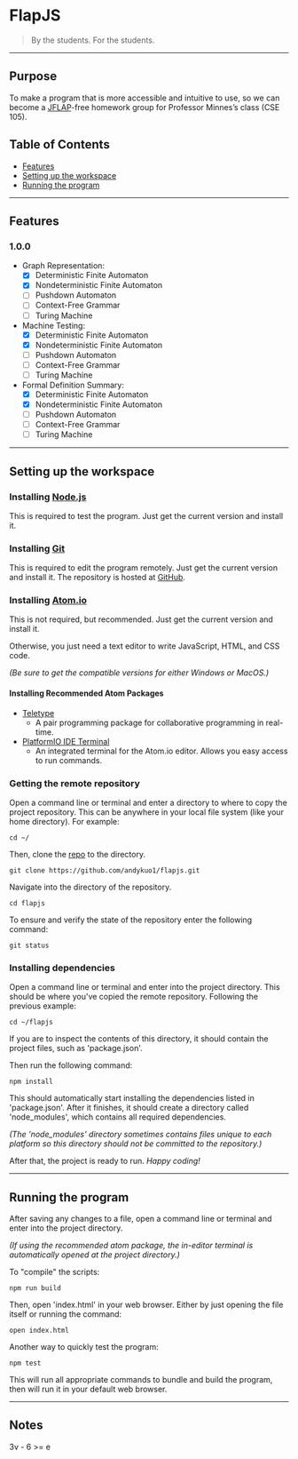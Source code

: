 # FlapJS
> By the students. For the students.

---

## Purpose
To make a program that is more accessible and intuitive to use, so we can become a [JFLAP](http://www.jflap.org/)-free homework group for Professor Minnes’s class (CSE 105).

## Table of Contents
* [Features](#features)
* [Setting up the workspace](#setting-up-the-workspace)
* [Running the program](#running-the-program)

---

## Features
### 1.0.0
- Graph Representation:
  - [x] Deterministic Finite Automaton
  - [x] Nondeterministic Finite Automaton
  - [ ] Pushdown Automaton
  - [ ] Context-Free Grammar
  - [ ] Turing Machine
- Machine Testing:
  - [x] Deterministic Finite Automaton
  - [x] Nondeterministic Finite Automaton
  - [ ] Pushdown Automaton
  - [ ] Context-Free Grammar
  - [ ] Turing Machine
- Formal Definition Summary:
  - [x] Deterministic Finite Automaton
  - [x] Nondeterministic Finite Automaton
  - [ ] Pushdown Automaton
  - [ ] Context-Free Grammar
  - [ ] Turing Machine
---

## Setting up the workspace

### Installing [Node.js](https://nodejs.org/en/)
This is required to test the program. Just get the current version and install it.

### Installing [Git](https://git-scm.com/)
This is required to edit the program remotely. Just get the current version and install it. The repository is hosted at [GitHub](https://github.com/andykuo1/flapjs).

### Installing [Atom.io](https://nodejs.org/en/)
This is not required, but recommended. Just get the current version and install it.

Otherwise, you just need a text editor to write JavaScript, HTML, and CSS code.

*(Be sure to get the compatible versions for either Windows or MacOS.)*

#### Installing Recommended Atom Packages
* [Teletype](https://teletype.atom.io/)
  * A pair programming package for collaborative programming in real-time.
* [PlatformIO IDE Terminal](https://atom.io/packages/platformio-ide-terminal)
  * An integrated terminal for the Atom.io editor. Allows you easy access to run commands.

### Getting the remote repository
Open a command line or terminal and enter a directory to where to copy the project repository. This can be anywhere in your local file system (like your home directory). For example:

```
cd ~/
```

Then, clone the [repo](https://github.com/andykuo1/flapjs.git) to the directory.

```
git clone https://github.com/andykuo1/flapjs.git
```

Navigate into the directory of the repository.

```
cd flapjs
```

To ensure and verify the state of the repository enter the following command:

```
git status
```

### Installing dependencies
Open a command line or terminal and enter into the project directory. This should be where you've copied the remote repository. Following the previous example:

```
cd ~/flapjs
```

If you are to inspect the contents of this directory, it should contain the project files, such as 'package.json'.

Then run the following command:

```
npm install
```

This should automatically start installing the dependencies listed in 'package.json'. After it finishes, it should create a directory called 'node_modules', which contains all required dependencies.

*(The 'node_modules' directory sometimes contains files unique to each platform so this directory should not be committed to the repository.)*

After that, the project is ready to run. _Happy coding!_

---

## Running the program

After saving any changes to a file, open a command line or terminal and enter into the project directory.

*(If using the recommended atom package, the in-editor terminal is automatically opened at the project directory.)*

To "compile" the scripts:

```
npm run build
```

Then, open 'index.html' in your web browser. Either by just opening the file itself or running the command:

```
open index.html
```

Another way to quickly test the program:

```
npm test
```

This will run all appropriate commands to bundle and build the program, then will run it in your default web browser.

---

## Notes

3v - 6 >= e
